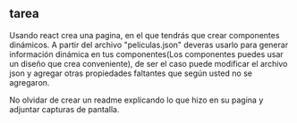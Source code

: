 ## tarea

Usando react crea una pagina, en el que tendrás que crear componentes dinámicos. A partir del archivo "peliculas.json" deveras usarlo para generar información dinámica en tus componentes(Los componentes puedes usar un diseño que crea conveniente), de ser el caso puede modificar el archivo json y agregar otras propiedades faltantes que según usted no se agregaron.
 
No olvidar de crear un readme explicando lo que hizo en su pagina y adjuntar capturas de pantalla.